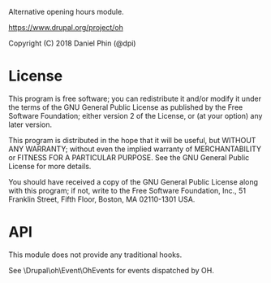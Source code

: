 Alternative opening hours module.

https://www.drupal.org/project/oh

Copyright (C) 2018 Daniel Phin (@dpi)

# License

This program is free software; you can redistribute it and/or modify it under the terms of the GNU General Public License as published by the Free Software Foundation; either version 2 of the License, or (at your option) any later version.

This program is distributed in the hope that it will be useful, but WITHOUT ANY WARRANTY; without even the implied warranty of MERCHANTABILITY or FITNESS FOR A PARTICULAR PURPOSE. See the GNU General Public License for more details.

You should have received a copy of the GNU General Public License along with this program; if not, write to the Free Software Foundation, Inc., 51 Franklin Street, Fifth Floor, Boston, MA 02110-1301 USA.

# API

This module does not provide any traditional hooks.

See \Drupal\oh\Event\OhEvents for events dispatched by OH.
